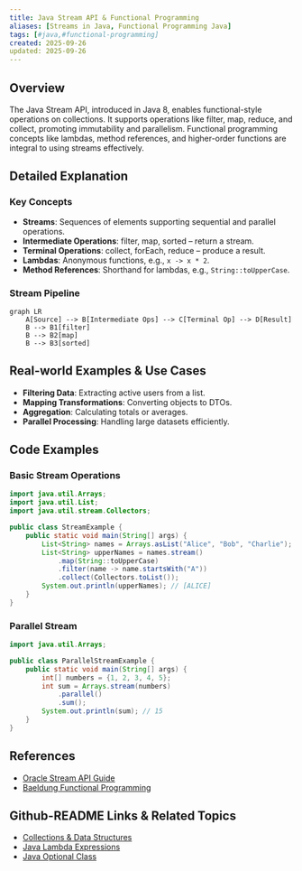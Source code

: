 ```yaml
---
title: Java Stream API & Functional Programming
aliases: [Streams in Java, Functional Programming Java]
tags: [#java,#functional-programming]
created: 2025-09-26
updated: 2025-09-26
---
```


## Overview

The Java Stream API, introduced in Java 8, enables functional-style operations on collections. It supports operations like filter, map, reduce, and collect, promoting immutability and parallelism. Functional programming concepts like lambdas, method references, and higher-order functions are integral to using streams effectively.

## Detailed Explanation

### Key Concepts
- **Streams**: Sequences of elements supporting sequential and parallel operations.
- **Intermediate Operations**: filter, map, sorted – return a stream.
- **Terminal Operations**: collect, forEach, reduce – produce a result.
- **Lambdas**: Anonymous functions, e.g., `x -> x * 2`.
- **Method References**: Shorthand for lambdas, e.g., `String::toUpperCase`.

### Stream Pipeline
```mermaid
graph LR
    A[Source] --> B[Intermediate Ops] --> C[Terminal Op] --> D[Result]
    B --> B1[filter]
    B --> B2[map]
    B --> B3[sorted]
```

## Real-world Examples & Use Cases

- **Filtering Data**: Extracting active users from a list.
- **Mapping Transformations**: Converting objects to DTOs.
- **Aggregation**: Calculating totals or averages.
- **Parallel Processing**: Handling large datasets efficiently.

## Code Examples

### Basic Stream Operations
```java
import java.util.Arrays;
import java.util.List;
import java.util.stream.Collectors;

public class StreamExample {
    public static void main(String[] args) {
        List<String> names = Arrays.asList("Alice", "Bob", "Charlie");
        List<String> upperNames = names.stream()
            .map(String::toUpperCase)
            .filter(name -> name.startsWith("A"))
            .collect(Collectors.toList());
        System.out.println(upperNames); // [ALICE]
    }
}
```

### Parallel Stream
```java
import java.util.Arrays;

public class ParallelStreamExample {
    public static void main(String[] args) {
        int[] numbers = {1, 2, 3, 4, 5};
        int sum = Arrays.stream(numbers)
            .parallel()
            .sum();
        System.out.println(sum); // 15
    }
}
```

## References

- [Oracle Stream API Guide](https://docs.oracle.com/javase/8/docs/api/java/util/stream/package-summary.html)
- [Baeldung Functional Programming](https://www.baeldung.com/java-functional-programming)

## Github-README Links & Related Topics

- [Collections & Data Structures](../collections-and-data-structures/)
- [Java Lambda Expressions](../java-lambda-expressions/)
- [Java Optional Class](../java-optional-class/)
